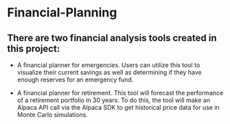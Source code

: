 # Financial-Planning

## There are two financial analysis tools created in this project:

* A financial planner for emergencies. Users can utilize this tool to visualize their current savings as well as determining if they have enough reserves for an emergency fund.

* A financial planner for retirement. This tool will forecast the performance of a retirement portfolio in 30 years. To do this, the tool will make an Alpaca API call via the Alpaca SDK to get historical price data for use in Monte Carlo simulations.


